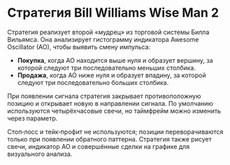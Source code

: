 # Стратегия Bill Williams Wise Man 2

Стратегия реализует второй «мудрец» из торговой системы Билла Вильямса.
Она анализирует гистограмму индикатора Awesome Oscillator (AO), чтобы выявить смену импульса:

- **Покупка**, когда AO находится выше нуля и образует вершину, за которой следуют три последовательно меньших столбика.
- **Продажа**, когда AO ниже нуля и образует впадину, за которой следуют три последовательно больших столбика.

При появлении сигнала стратегия закрывает противоположную позицию и открывает новую
в направлении сигнала. По умолчанию используются четырёхчасовые свечи, но таймфрейм можно
изменить через параметр.

Стоп‑лосс и тейк‑профит не используются; позиции переворачиваются только при появлении
обратного паттерна. Стратегия также рисует свечи, индикатор AO и совершённые сделки на графике
для визуального анализа.

